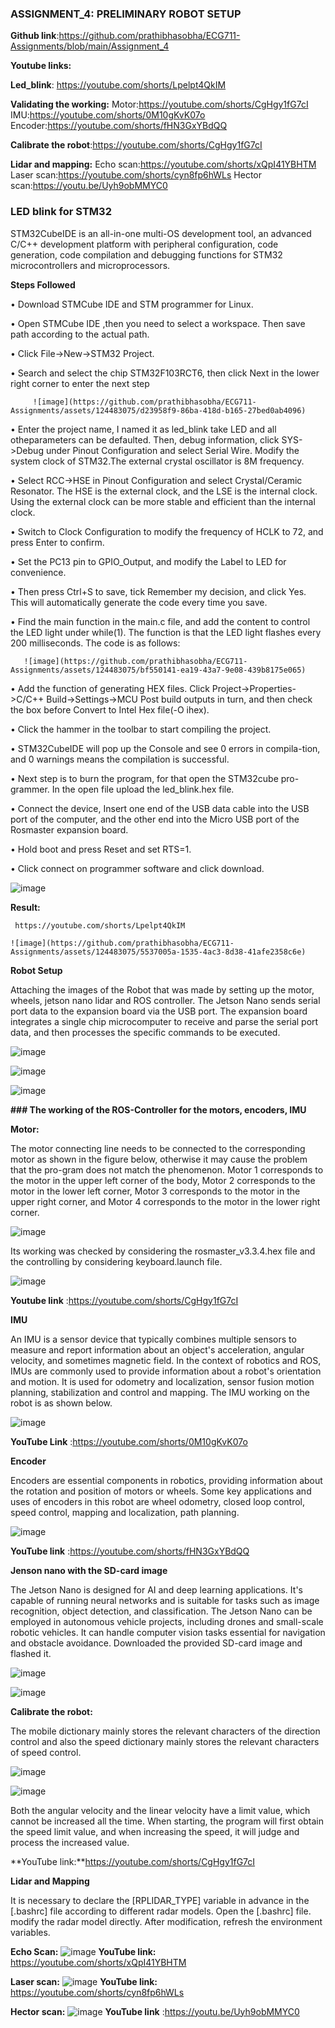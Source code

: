 ### **ASSIGNMENT_4:  PRELIMINARY ROBOT SETUP**


**Github link**:https://github.com/prathibhasobha/ECG711-Assignments/blob/main/Assignment_4

**Youtube links:**

 **Led_blink**:  https://youtube.com/shorts/Lpelpt4QkIM

**Validating the working:**
Motor:https://youtube.com/shorts/CgHgy1fG7cI
IMU:https://youtube.com/shorts/0M10gKvK07o
Encoder:https://youtube.com/shorts/fHN3GxYBdQQ

**Calibrate the robot**:https://youtube.com/shorts/CgHgy1fG7cI

**Lidar and mapping:**
Echo scan:https://youtube.com/shorts/xQpI41YBHTM
Laser scan:https://youtube.com/shorts/cyn8fp6hWLs
Hector scan:https://youtu.be/Uyh9obMMYC0
 
### **LED blink for STM32**

STM32CubeIDE is an all-in-one multi-OS development tool, an advanced C/C++ development platform with peripheral configuration, code generation, code compilation and debugging functions for STM32 microcontrollers and microprocessors.

**Steps Followed**

•	Download STMCube IDE and STM programmer for Linux.

•	Open STMCube IDE ,then you need to select a workspace. Then save path according to the actual path.

•	Click File->New->STM32 Project.
			
•	Search and select the chip STM32F103RCT6, then click Next in the lower right corner to enter the next step

         ![image](https://github.com/prathibhasobha/ECG711-Assignments/assets/124483075/d23958f9-86ba-418d-b165-27bed0ab4096)

•	Enter the project name,  I named it as led_blink take LED and all otheparameters can be defaulted. Then, debug information, click 
            SYS->Debug under Pinout Configuration and select Serial Wire. Modify the system clock of STM32.The external crystal oscillator 
             is 8M frequency. 

•	Select RCC->HSE in Pinout Configuration and select Crystal/Ceramic Resonator. The HSE is the external clock, and the LSE is the 
            internal clock. Using the external clock can be more stable and efficient than the internal clock.

•	Switch to Clock Configuration to modify the frequency of HCLK to 72, and press Enter to confirm. 

•	Set the PC13 pin to GPIO_Output, and modify the Label to LED for convenience. 

•	Then press Ctrl+S to save, tick Remember my decision, and click Yes. This will automatically generate the code every time you 
             save.

•	Find the main function in the main.c file, and add the content to control the LED light under while(1). The function is that the LED 
            light flashes every 200 milliseconds. The code is as follows:

       ![image](https://github.com/prathibhasobha/ECG711-Assignments/assets/124483075/bf550141-ea19-43a7-9e08-439b8175e065)

•	Add the function of generating HEX files. Click Project->Properties->C/C++ Build->Settings->MCU Post build outputs in turn, 
            and then check the box before Convert to Intel Hex file(-O ihex). 

•	Click the hammer in the toolbar to start compiling the project. 

•	STM32CubeIDE will pop up the Console  and see 0 errors in compila-tion, and 0 warnings means the compilation is successful.

•	Next step is to burn the program, for that open the STM32cube  pro-grammer. In the open file upload the led_blink.hex file.

•	Connect the device, Insert one end of the USB data cable into the USB port of the computer, and the other end into the Micro 
            USB port of the Rosmaster expansion board. 

•	Hold boot and press Reset and set RTS=1.

•	Click connect on programmer software and click download.

   ![image](https://github.com/prathibhasobha/ECG711-Assignments/assets/124483075/3bb85975-2adf-4a9b-b1cf-6dd50aba7c3c)

**Result:**

     https://youtube.com/shorts/Lpelpt4QkIM
  
    ![image](https://github.com/prathibhasobha/ECG711-Assignments/assets/124483075/5537005a-1535-4ac3-8d38-41afe2358c6e)


**Robot Setup**

Attaching the images of the Robot that was made by setting up the motor, wheels, jetson nano lidar and ROS controller. The Jetson Nano sends serial port data to the expansion board via the USB port. The expansion board integrates a single chip microcomputer to receive and parse the serial port data, and then processes the specific commands to be executed.

![image](https://github.com/prathibhasobha/ECG711-Assignments/assets/124483075/8ee6d3e5-97c5-44a8-b54b-5befa070eb38)

![image](https://github.com/prathibhasobha/ECG711-Assignments/assets/124483075/143319e6-b757-4828-8558-228acc589cea)

![image](https://github.com/prathibhasobha/ECG711-Assignments/assets/124483075/946477ea-16e0-4445-af54-5e0ed606786f)

**### The working of the ROS-Controller for the motors, encoders, IMU**

**Motor:**	

The motor connecting line needs to be connected to the corresponding motor as shown in the figure below, otherwise it may cause the problem that the pro-gram does not match the phenomenon. Motor 1 corresponds to the motor in the upper left corner of the body, Motor 2 corresponds to the motor in the lower left corner, Motor 3 corresponds to the motor in the upper right corner, and Motor 4 corresponds to the motor in the lower right corner. 

![image](https://github.com/prathibhasobha/ECG711-Assignments/assets/124483075/ac2a6fa4-214e-42ba-a665-e8ff9d43c3a7)

Its working was checked by considering the rosmaster_v3.3.4.hex file and the controlling by considering keyboard.launch file.

![image](https://github.com/prathibhasobha/ECG711-Assignments/assets/124483075/e95dd8b8-349c-4156-bca9-f3130da20c90)

**Youtube link** :https://youtube.com/shorts/CgHgy1fG7cI

**IMU**

An IMU is a sensor device that typically combines multiple sensors to measure and report information about an object's acceleration, angular velocity, and sometimes magnetic field. In the context of robotics and ROS, IMUs are commonly used to provide information about a robot's orientation and motion. It is used for odometry and localization, sensor fusion motion planning, stabilization and control and mapping. The IMU working on the robot is as shown below.

![image](https://github.com/prathibhasobha/ECG711-Assignments/assets/124483075/26359180-60df-4d45-87fc-4ffbf15e24f3)

**YouTube Link** :https://youtube.com/shorts/0M10gKvK07o

**Encoder**

Encoders are essential components in robotics, providing information about the rotation and position of motors or wheels. Some key applications and uses of encoders in this robot are wheel odometry, closed loop control, speed control, mapping and localization, path planning. 

![image](https://github.com/prathibhasobha/ECG711-Assignments/assets/124483075/3035d988-4c21-4f00-bfc2-9067552a6f72)

**YouTube link** :https://youtube.com/shorts/fHN3GxYBdQQ

**Jenson nano with the SD-card image**

The Jetson Nano is designed for AI and deep learning applications. It's capable of running neural networks and is suitable for tasks such as image recognition, object detection, and classification. The Jetson Nano can be employed in autonomous vehicle projects, including drones and small-scale robotic vehicles. It can handle computer vision tasks essential for navigation and obstacle avoidance.
Downloaded the provided SD-card image and flashed it.


![image](https://github.com/prathibhasobha/ECG711-Assignments/assets/124483075/71130621-d173-411c-b6c6-b8b2c83d89db)

![image](https://github.com/prathibhasobha/ECG711-Assignments/assets/124483075/18260d2b-520b-4547-b54d-7c2cc8983fca)


**Calibrate the robot:**

The mobile dictionary mainly stores the relevant characters of the direction control and also the speed dictionary mainly stores the relevant characters of speed control.

![image](https://github.com/prathibhasobha/ECG711-Assignments/assets/124483075/d2a28856-8afd-43e6-8dec-4bbf92f4aecb)

![image](https://github.com/prathibhasobha/ECG711-Assignments/assets/124483075/954d1203-4379-40c8-b2d6-3542ecc49ab5)


Both the angular velocity and the linear velocity have a limit value, which cannot be increased all the time. When starting, the program will first obtain the speed limit value, and when increasing the speed, it will judge and process the increased value.

**YouTube link:**https://youtube.com/shorts/CgHgy1fG7cI

**Lidar and Mapping** 

It is necessary to declare the [RPLIDAR_TYPE] variable in advance in the [.bashrc] file according to different radar models. Open the [.bashrc] file. modify the radar model directly. After modification, refresh the environment variables.

**Echo Scan:**
![image](https://github.com/prathibhasobha/ECG711-Assignments/assets/124483075/68b416c3-924e-4b70-97e8-97c0a735c425)
**YouTube link:** https://youtube.com/shorts/xQpI41YBHTM

**Laser scan:**
![image](https://github.com/prathibhasobha/ECG711-Assignments/assets/124483075/ae04f18c-241a-42b6-9367-674140216f70)
**YouTube link:** https://youtube.com/shorts/cyn8fp6hWLs

**Hector scan:**
![image](https://github.com/prathibhasobha/ECG711-Assignments/assets/124483075/65dae710-70e3-46a5-9828-e8805846f88b)
**YouTube link** :https://youtu.be/Uyh9obMMYC0

































































































